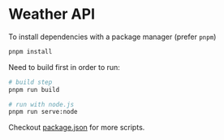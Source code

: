 # Weather API

To install dependencies with a package manager (prefer `pnpm`)

```bash
pnpm install
```

Need to build first in order to run:

```bash
# build step
pnpm run build

# run with node.js
pnpm run serve:node
```

Checkout [package.json](package.json) for more scripts.
